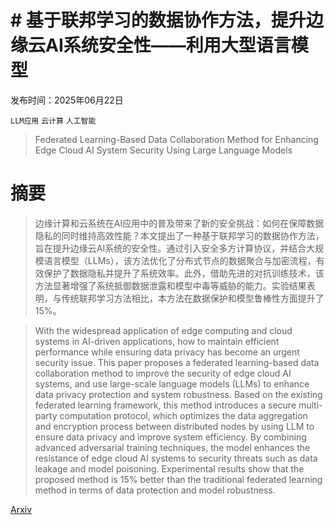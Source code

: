 # # 基于联邦学习的数据协作方法，提升边缘云AI系统安全性——利用大型语言模型

发布时间：2025年06月22日

`LLM应用` `云计算` `人工智能`

> Federated Learning-Based Data Collaboration Method for Enhancing Edge Cloud AI System Security Using Large Language Models

# 摘要

> 边缘计算和云系统在AI应用中的普及带来了新的安全挑战：如何在保障数据隐私的同时维持高效性能？本文提出了一种基于联邦学习的数据协作方法，旨在提升边缘云AI系统的安全性。通过引入安全多方计算协议，并结合大规模语言模型（LLMs），该方法优化了分布式节点的数据聚合与加密流程，有效保护了数据隐私并提升了系统效率。此外，借助先进的对抗训练技术，该方法显著增强了系统抵御数据泄露和模型中毒等威胁的能力。实验结果表明，与传统联邦学习方法相比，本方法在数据保护和模型鲁棒性方面提升了15%。

> With the widespread application of edge computing and cloud systems in AI-driven applications, how to maintain efficient performance while ensuring data privacy has become an urgent security issue. This paper proposes a federated learning-based data collaboration method to improve the security of edge cloud AI systems, and use large-scale language models (LLMs) to enhance data privacy protection and system robustness. Based on the existing federated learning framework, this method introduces a secure multi-party computation protocol, which optimizes the data aggregation and encryption process between distributed nodes by using LLM to ensure data privacy and improve system efficiency. By combining advanced adversarial training techniques, the model enhances the resistance of edge cloud AI systems to security threats such as data leakage and model poisoning. Experimental results show that the proposed method is 15% better than the traditional federated learning method in terms of data protection and model robustness.

[Arxiv](https://arxiv.org/abs/2506.18087)